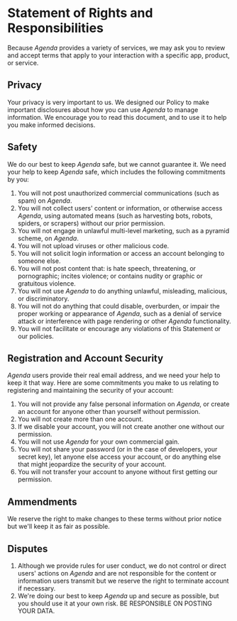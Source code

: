 # Statement of Rights and Responsibilities

Because *Agenda* provides a variety of services, we may ask you to review and accept terms that apply to your interaction with a specific app, product, or service.

## Privacy

Your privacy is very important to us. We designed our Policy to make important disclosures about how you can use *Agenda* to manage information. We encourage you to read this document, and to use it to help you make informed decisions.

## Safety 

We do our best to keep *Agenda* safe, but we cannot guarantee it. We need your help to keep *Agenda* safe, which includes the following commitments by you:

1. You will not post unauthorized commercial communications (such as spam) on *Agenda*.
1. You will not collect users' content or information, or otherwise access *Agenda*, using automated means (such as harvesting bots, robots, spiders, or scrapers) without our prior permission.
1. You will not engage in unlawful multi-level marketing, such as a pyramid scheme, on *Agenda*.
1. You will not upload viruses or other malicious code.
1. You will not solicit login information or access an account belonging to someone else.
1. You will not post content that: is hate speech, threatening, or pornographic; incites violence; or contains nudity or graphic or gratuitous violence.
1. You will not use *Agenda* to do anything unlawful, misleading, malicious, or discriminatory.
1. You will not do anything that could disable, overburden, or impair the proper working or appearance of *Agenda*, such as a denial of service attack or interference with page rendering or other *Agenda* functionality.
1. You will not facilitate or encourage any violations of this Statement or our policies.

## Registration and Account Security

*Agenda* users provide their real email address, and we need your help to keep it that way. Here are some commitments you make to us relating to registering and maintaining the security of your account:

1. You will not provide any false personal information on *Agenda*, or create an account for anyone other than yourself without permission.
1. You will not create more than one account.
1. If we disable your account, you will not create another one without our permission.
1. You will not use *Agenda* for your own commercial gain.
1. You will not share your password (or in the case of developers, your secret key), let anyone else access your account, or do anything else that might jeopardize the security of your account.
1. You will not transfer your account to anyone without first getting our permission.

## Ammendments

We reserve the right to make changes to these terms without prior notice but we'll keep it as fair as possible.

## Disputes

1. Although we provide rules for user conduct, we do not control or direct users' actions on *Agenda* and are not responsible for the content or information users transmit but we reserve the right to terminate account if necessary.
1. We're doing our best to keep *Agenda* up and secure as possible, but you should use it at your own risk. BE RESPONSIBLE ON POSTING YOUR DATA.